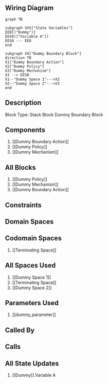 ## Wiring Diagram

```mermaid
graph TB

subgraph SVS["State Variables"]
EE0[("Dummy")]
EES0(["Variable A"])
EES0 --- EE0
end

subgraph X4["Dummy Boundary Block"]
direction TB
X1["Dummy Boundary Action"]
X2["Dummy Policy"]
X3["Dummy Mechanism"]
X3 --> EES0
X1--"Dummy Space 1"--->X2
X2--"Dummy Space 2"--->X3
end
```

## Description

Block Type: Stack Block
Dummy Boundary Block
## Components
1. [[Dummy Boundary Action]]
2. [[Dummy Policy]]
3. [[Dummy Mechanism]]

## All Blocks
1. [[Dummy Policy]]
2. [[Dummy Mechanism]]
3. [[Dummy Boundary Action]]

## Constraints

## Domain Spaces

## Codomain Spaces
1. [[Terminating Space]]

## All Spaces Used
1. [[Dummy Space 1]]
2. [[Terminating Space]]
3. [[Dummy Space 2]]

## Parameters Used
1. [[dummy_parameter]]

## Called By

## Calls

## All State Updates
1. [[Dummy]].Variable A

